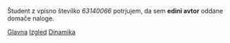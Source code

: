 Študent z vpisno številko _63140066_ potrjujem, da sem __edini avtor__ oddane domače naloge.

[Glavna](https://rawgit.com/ig8825/stroboskop/master/stroboskop.html)
[Izgled](https://rawgit.com/ig8825/stroboskop/izgled/stroboskop.html)
[Dinamika](https://rawgit.com/ig8825/stroboskop/dinamika/stroboskop.html)